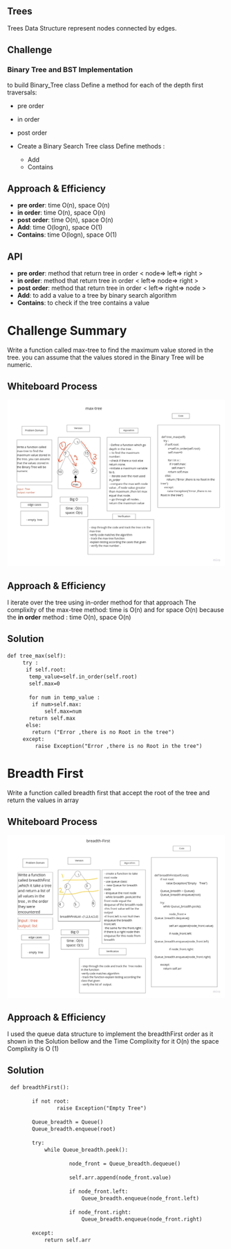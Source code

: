## Trees

Trees Data Structure represent nodes connected by edges.

## Challenge

### Binary Tree and BST Implementation

to build Binary_Tree class Define a method for each of the depth first traversals:

+ pre order
+ in order
+ post order
+ Create a Binary Search Tree class Define methods :

  + Add
  + Contains

## Approach & Efficiency

+ **pre order**: time O(n), space O(n)
+ **in order**: time O(n), space O(n)
+ **post order**: time O(n), space O(n)
+ **Add**: time O(logn), space O(1)
+ **Contains**: time O(logn), space O(1)

## API

+ **pre order**: method that return tree in order < node=> left=> right >
+ **in order**: method that return tree in order < left=> node=> right >
+ **post order**: method that return tree in order < left=> right=> node >
+ **Add**: to add a value to a tree by binary search algorithm
+ **Contains**: to check if the tree contains a value


# Challenge Summary

Write a function called max-tree to find the maximum value stored in the tree. you can assume that the values stored in the Binary Tree will be numeric.

## Whiteboard Process

![max-tree](whiteboards/tree-max.jpg)

## Approach & Efficiency

I iterate over the tree using in-order method for that approach The complixity of the max-tree method:
 time is O(n) and for space O(n)
 because the  **in order** method : time O(n), space O(n)

## Solution

```
def tree_max(self):
     try :
      if self.root:
       temp_value=self.in_order(self.root)
       self.max=0

       for num in temp_value :
        if num>self.max:
            self.max=num
       return self.max
      else:
        return ("Error ,there is no Root in the tree")
     except:
         raise Exception("Error ,there is no Root in the tree")
```
<!-- ////////////////////////////////////////////////////////////////////// -->
# Breadth First

Write a function called breadth first that accept the root of the tree and return the values in array

## Whiteboard Process

![Breadth First](whiteboards/tree-breadth-first.jpg)

## Approach & Efficiency

I used the queue data structure to implement the breadthFirst order as it shown in the Solution bellow and the  Time Complixity for it O(n) the space Complixity is O (1)

## Solution

```
 def breadthFirst():

        if not root:
                raise Exception("Empty Tree")

        Queue_breadth = Queue()
        Queue_breadth.enqueue(root)

        try:
            while Queue_breadth.peek():

                    node_front = Queue_breadth.dequeue()

                    self.arr.append(node_front.value)

                    if node_front.left:
                        Queue_breadth.enqueue(node_front.left)

                    if node_front.right:
                        Queue_breadth.enqueue(node_front.right)

        except:
            return self.arr


```
